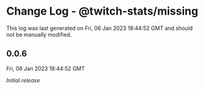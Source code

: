 # Change Log - @twitch-stats/missing

This log was last generated on Fri, 06 Jan 2023 18:44:52 GMT and should not be manually modified.

## 0.0.6
Fri, 06 Jan 2023 18:44:52 GMT

_Initial release_

